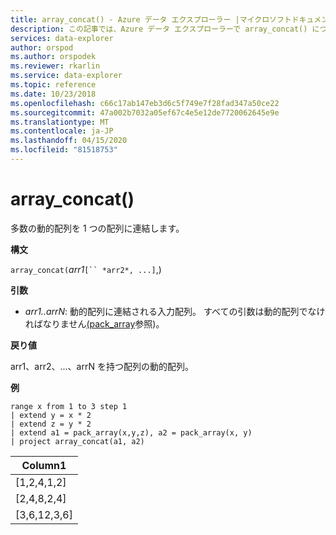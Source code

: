 ```yaml
---
title: array_concat() - Azure データ エクスプローラー |マイクロソフトドキュメント
description: この記事では、Azure データ エクスプローラーで array_concat() について説明します。
services: data-explorer
author: orspod
ms.author: orspodek
ms.reviewer: rkarlin
ms.service: data-explorer
ms.topic: reference
ms.date: 10/23/2018
ms.openlocfilehash: c66c17ab147eb3d6c5f749e7f28fad347a50ce22
ms.sourcegitcommit: 47a002b7032a05ef67c4e5e12de7720062645e9e
ms.translationtype: MT
ms.contentlocale: ja-JP
ms.lasthandoff: 04/15/2020
ms.locfileid: "81518753"
---
```

# <a name="array_concat"></a>array_concat()

多数の動的配列を 1 つの配列に連結します。

**構文**

`array_concat(`*arr1*`[`` *arr2*, ...]`,)

**引数**

* *arr1..arrN*: 動的配列に連結される入力配列。 すべての引数は動的配列でなければなりません[(pack_array](packarrayfunction.md)参照)。 

**戻り値**

arr1、arr2、...、arrN を持つ配列の動的配列。

**例**

```kusto
range x from 1 to 3 step 1
| extend y = x * 2
| extend z = y * 2
| extend a1 = pack_array(x,y,z), a2 = pack_array(x, y)
| project array_concat(a1, a2)
```

|Column1|
|---|
|[1,2,4,1,2]|
|[2,4,8,2,4]|
|[3,6,12,3,6]|